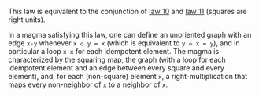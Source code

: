 This law is equivalent to the conjunction of [law 10](https://teorth.github.io/equational_theories/implications/?10) and [law 11](https://teorth.github.io/equational_theories/implications/?11) (squares are right units).

In a magma satisfying this law, one can define an unoriented graph with an edge `x-y` whenever `x ◇ y = x` (which is equivalent to `y ◇ x = y`), and in particular a loop `x-x` for each idempotent element.  The magma is characterized by the squaring map, the graph (with a loop for each idempotent element and an edge between every square and every element), and, for each (non-square) element `x`, a right-multiplication that maps every non-neighbor of `x` to a neighbor of `x`.
